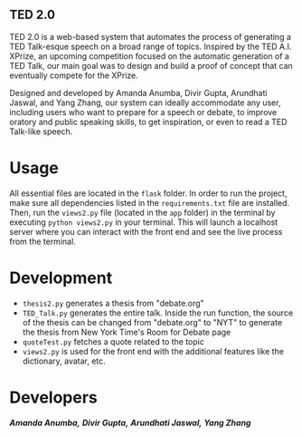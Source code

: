 ## TED 2.0

TED 2.0 is a web-based system that automates the process of generating a TED Talk-esque speech on a broad range of topics. Inspired by the TED A.I. XPrize, an upcoming competition focused on the automatic generation of a TED Talk, our main goal was to design and build a proof of concept that can eventually compete for the XPrize.  


Designed and developed by Amanda Anumba, Divir Gupta, Arundhati Jaswal, and Yang Zhang, our system can ideally accommodate any user, including users who want to prepare for a speech or debate, to improve oratory and public speaking skills, to get inspiration, or even to read a TED Talk-like speech. 


Usage
===========================

All essential files are located in the `flask` folder. In order to run the project, make sure all dependencies listed in the `requirements.txt` file are installed. Then, run the `views2.py` file (located in the `app` folder) in the terminal by executing `python views2.py` in your terminal. This will launch a localhost server where you can interact with the front end and see the live process from the terminal. 


Development
===========================
- `thesis2.py` generates a thesis from "debate.org"
- `TED_Talk.py` generates the entire talk. Inside the run function, the source of the thesis can be changed from "debate.org" to "NYT" to generate the thesis from New York Time's Room for Debate page
- `quoteTest.py` fetches a quote related to the topic
- `views2.py` is used for the front end with the additional features like the dictionary, avatar, etc.


Developers
===========================
***Amanda Anumba,***
***Divir Gupta,***
***Arundhati Jaswal,***
***Yang Zhang***
